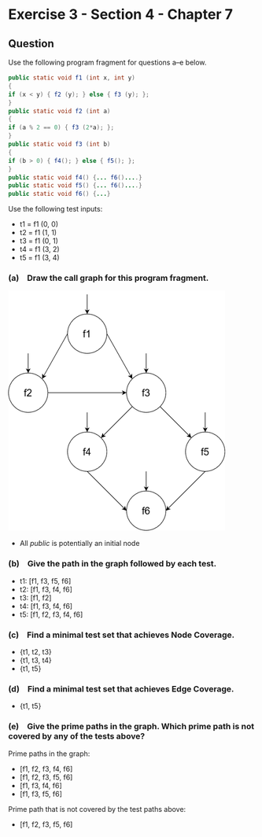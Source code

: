 # Exercise 3 - Section 4 - Chapter 7

## Question
Use the following program fragment for questions a–e below.  
```java
public static void f1 (int x, int y)
{
if (x < y) { f2 (y); } else { f3 (y); };
}
public static void f2 (int a)
{
if (a % 2 == 0) { f3 (2*a); };
}
public static void f3 (int b)
{
if (b > 0) { f4(); } else { f5(); };
}
public static void f4() {... f6()....}
public static void f5() {... f6()....}
public static void f6() {...}
```
Use the following test inputs:  
- t1 = f1 (0, 0)
- t2 = f1 (1, 1)
- t3 = f1 (0, 1)
- t4 = f1 (3, 2)
- t5 = f1 (3, 4)  


### (a) Draw the call graph for this program fragment.
![Call Graph](./resource/Ex7-4-3.png)  
- All *public* is potentially an initial node


### (b) Give the path in the graph followed by each test.
- t1: [f1, f3, f5, f6]
- t2: [f1, f3, f4, f6]
- t3: [f1, f2]
- t4: [f1, f3, f4, f6]
- t5: [f1, f2, f3, f4, f6]


### (c) Find a minimal test set that achieves Node Coverage.
- {t1, t2, t3}  
- {t1, t3, t4}  
- {t1, t5}  

### (d) Find a minimal test set that achieves Edge Coverage.
- {t1, t5}

### (e) Give the prime paths in the graph. Which prime path is not covered by any of the tests above?
Prime paths in the graph:
- [f1, f2, f3, f4, f6]  
- [f1, f2, f3, f5, f6]  
- [f1, f3, f4, f6]  
- [f1, f3, f5, f6]  

Prime path that is not covered by the test paths above:
- [f1, f2, f3, f5, f6]  